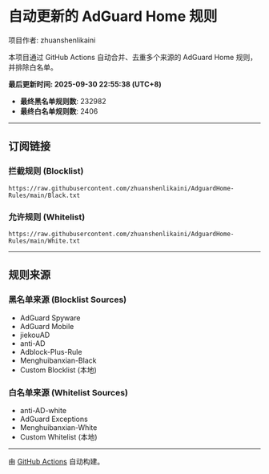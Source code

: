 # 自动更新的 AdGuard Home 规则
项目作者: zhuanshenlikaini

本项目通过 GitHub Actions 自动合并、去重多个来源的 AdGuard Home 规则，并排除白名单。

**最后更新时间: 2025-09-30 22:55:38 (UTC+8)**

- **最终黑名单规则数**: 232982
- **最终白名单规则数**: 2406

---

## 订阅链接

### 拦截规则 (Blocklist)

```
https://raw.githubusercontent.com/zhuanshenlikaini/AdguardHome-Rules/main/Black.txt
```

### 允许规则 (Whitelist)

```
https://raw.githubusercontent.com/zhuanshenlikaini/AdguardHome-Rules/main/White.txt
```

---

## 规则来源

### 黑名单来源 (Blocklist Sources)
- AdGuard Spyware
- AdGuard Mobile
- jiekouAD
- anti-AD
- Adblock-Plus-Rule
- Menghuibanxian-Black
- Custom Blocklist (本地)

### 白名单来源 (Whitelist Sources)
- anti-AD-white
- AdGuard Exceptions
- Menghuibanxian-White
- Custom Whitelist (本地)

---

由 [GitHub Actions](https://github.com/features/actions) 自动构建。
